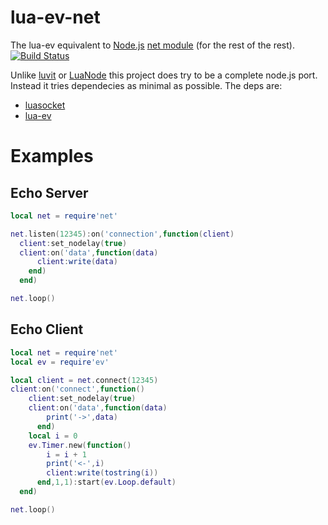 lua-ev-net
==========

The lua-ev equivalent to [Node.js](http://nodejs.org) [net module](http://nodejs.org/api/net.html) (for the rest of the rest). [![Build Status](https://travis-ci.org/lipp/lua-ev-net.png?branch=master)](https://travis-ci.org/lipp/lua-ev-net)

Unlike [luvit](http://github.com/luvit/luvit) or [LuaNode](http://github.com/ignacio/luanode) this project does try to be a complete node.js port. Instead it tries dependecies as minimal as possible. The deps are:

- [luasocket](http://github.com/diegonehab/luasocket)
- [lua-ev](http://github.com/brimworks/lua-ev)



Examples
========

Echo Server
-----------

```lua
local net = require'net'

net.listen(12345):on('connection',function(client)
  client:set_nodelay(true)
  client:on('data',function(data)
      client:write(data)
    end)
  end)

net.loop()    
```

Echo Client
-----------

```lua
local net = require'net'
local ev = require'ev'

local client = net.connect(12345)
client:on('connect',function()
    client:set_nodelay(true)
    client:on('data',function(data)
        print('->',data)
      end)
    local i = 0
    ev.Timer.new(function()
        i = i + 1
        print('<-',i)
        client:write(tostring(i))
      end,1,1):start(ev.Loop.default)
  end)

net.loop()
```




